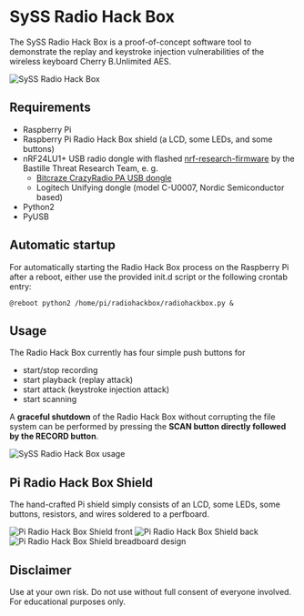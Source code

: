 # SySS Radio Hack Box

The SySS Radio Hack Box is a proof-of-concept software tool to demonstrate the
replay and keystroke injection vulnerabilities of the wireless keyboard 
Cherry B.Unlimited AES.

![SySS Radio Hack Box](https://github.com/SySS-Research/radio-hackbox/blob/master/images/radio_hack_box.png)


## Requirements

- Raspberry Pi
- Raspberry Pi Radio Hack Box shield (a LCD, some LEDs, and some buttons)
- nRF24LU1+ USB radio dongle with flashed [nrf-research-firmware](https://github.com/BastilleResearch/nrf-research-firmware) by the Bastille Threat Research Team, e. g.
	* [Bitcraze CrazyRadio PA USB dongle](https://www.bitcraze.io/crazyradio-pa/)
	* Logitech Unifying dongle (model C-U0007, Nordic Semiconductor based)
- Python2
- PyUSB


## Automatic startup

For automatically starting the Radio Hack Box process on the Raspberry Pi
after a reboot, either use the provided init.d script or the following crontab
entry:

```
@reboot python2 /home/pi/radiohackbox/radiohackbox.py &
```

## Usage

The Radio Hack Box currently has four simple push buttons for
- start/stop recording
- start playback (replay attack)
- start attack (keystroke injection attack)
- start scanning

A **graceful shutdown** of the Radio Hack Box without corrupting the file system
can be performed by pressing the **SCAN button directly followed by the RECORD
button**.

![SySS Radio Hack Box usage](https://github.com/SySS-Research/radio-hackbox/blob/master/images/radio_hack_box_usage.png)


## Pi Radio Hack Box Shield

The hand-crafted Pi shield simply consists of an LCD, some LEDs, some buttons, resistors, and wires soldered to a perfboard.

![Pi Radio Hack Box Shield front](https://github.com/SySS-Research/radio-hackbox/blob/master/images/pi_shield_front.png)
![Pi Radio Hack Box Shield back](https://github.com/SySS-Research/radio-hackbox/blob/master/images/pi_shield_back.png)
![Pi Radio Hack Box Shield breadboard design](https://github.com/SySS-Research/radio-hackbox/blob/master/images/radiohackbox_breadboard.png)


## Disclaimer

Use at your own risk. Do not use without full consent of everyone involved.
For educational purposes only.

